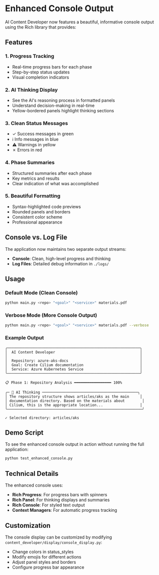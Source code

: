 # Enhanced Console Output

AI Content Developer now features a beautiful, informative console output using the Rich library that provides:

## Features

### 1. **Progress Tracking**
- Real-time progress bars for each phase
- Step-by-step status updates
- Visual completion indicators

### 2. **AI Thinking Display**
- See the AI's reasoning process in formatted panels
- Understand decision-making in real-time
- Yellow-bordered panels highlight thinking sections

### 3. **Clean Status Messages**
- ✓ Success messages in green
- ℹ Info messages in blue
- ⚠ Warnings in yellow
- ✗ Errors in red

### 4. **Phase Summaries**
- Structured summaries after each phase
- Key metrics and results
- Clear indication of what was accomplished

### 5. **Beautiful Formatting**
- Syntax-highlighted code previews
- Rounded panels and borders
- Consistent color scheme
- Professional appearance

## Console vs. Log File

The application now maintains two separate output streams:

- **Console**: Clean, high-level progress and thinking
- **Log Files**: Detailed debug information in `./logs/`

## Usage

### Default Mode (Clean Console)
```bash
python main.py <repo> "<goal>" "<service>" materials.pdf
```

### Verbose Mode (More Console Output)
```bash
python main.py <repo> "<goal>" "<service>" materials.pdf --verbose
```

### Example Output

```
╭─────────────────────────────────────────────────────────────╮
│  AI Content Developer                                       │
│                                                             │
│  Repository: azure-aks-docs                                 │
│  Goal: Create Cilium documentation                          │
│  Service: Azure Kubernetes Service                          │
╰─────────────────────────────────────────────────────────────╯

📋 Phase 1: Repository Analysis ━━━━━━━━━━━━━━━━━ 100%

╭─ 🤔 AI Thinking ────────────────────────────────────────────╮
│ The repository structure shows articles/aks as the main     │
│ documentation directory. Based on the materials about        │
│ Cilium, this is the appropriate location...                 │
╰──────────────────────────────────────────────────────────────╯

✓ Selected directory: articles/aks
```

## Demo Script

To see the enhanced console output in action without running the full application:

```bash
python test_enhanced_console.py
```

## Technical Details

The enhanced console uses:
- **Rich Progress**: For progress bars with spinners
- **Rich Panel**: For thinking displays and summaries
- **Rich Console**: For styled text output
- **Context Managers**: For automatic progress tracking

## Customization

The console display can be customized by modifying `content_developer/display/console_display.py`:
- Change colors in status_styles
- Modify emojis for different actions
- Adjust panel styles and borders
- Configure progress bar appearance 
